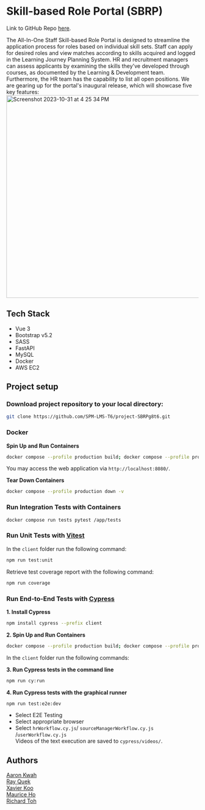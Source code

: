 # Skill-based Role Portal (SBRP)
Link to GitHub Repo [here](https://github.com/SPM-LMS-T6/project-SBRPg8t6).

The All-In-One Staff Skill-based Role Portal is designed to streamline the application process for roles based on individual skill sets. Staff can apply for desired roles and view matches according to skills acquired and logged in the Learning Journey Planning System. HR and recruitment managers can assess applicants by examining the skills they've developed through courses, as documented by the Learning & Development team. Furthermore, the HR team has the capability to list all open positions. We are gearing up for the portal's inaugural release, which will showcase five key features: <br>
<img width="531" alt="Screenshot 2023-10-31 at 4 25 34 PM" src="https://github.com/SPM-LMS-T6/project-SBRPg8t6/assets/86020207/d119814c-f131-4b40-b63b-21700f7c4276">

## Tech Stack

- Vue 3
- Bootstrap v5.2
- SASS
- FastAPI
- MySQL
- Docker
- AWS EC2

## Project setup

### Download project repository to your local directory:

```sh
git clone https://github.com/SPM-LMS-T6/project-SBRPg8t6.git
```

### Docker

**Spin Up and Run Containers**
```sh
docker compose --profile production build; docker compose --profile production up -d
```
You may access the web application via `http://localhost:8080/`.

**Tear Down Containers**
```sh
docker compose --profile production down -v
```

### Run Integration Tests with Containers
```sh
docker compose run tests pytest /app/tests
```

### Run Unit Tests with [Vitest](https://vitest.dev/)

In the `client` folder run the following command:

```sh
npm run test:unit
```

Retrieve test coverage report with the following command:

```sh
npm run coverage
```

### Run End-to-End Tests with [Cypress](https://www.cypress.io/)

**1. Install Cypress**
```sh
npm install cypress --prefix client
```

**2. Spin Up and Run Containers**
```sh
docker compose --profile production build; docker compose --profile production up -d
```

In the `client` folder run the following commands:

**3. Run Cypress tests in the command line**
```sh
npm run cy:run
```

**4. Run Cypress tests with the graphical runner**
```sh
npm run test:e2e:dev
```
* Select E2E Testing
* Select appropriate browser
* Select `hrWorkflow.cy.js`/ `sourceManagerWorkflow.cy.js` /`userWorkflow.cy.js` <br>
Videos of the text execution are saved to `cypress/videos/`.

## Authors

[Aaron Kwah](https://github.com/A2ron-k)\
[Ray Quek](https://github.com/rayquekCW)\
[Xavier Koo](https://github.com/xavierkoo)\
[Maurice Ho](https://github.com/HZKmaurice)\
[Richard Toh](https://github.com/Ric550)
